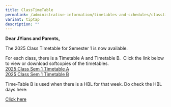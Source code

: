 ```yaml
---
title: ClassTimeTable
permalink: /administrative-information/timetables-and-schedules/classtime-table/
variant: tiptap
description: ""
---
```

<p><strong>Dear JYians and Parents,</strong>
</p>
<p>The&nbsp;2025&nbsp;Class Timetable for&nbsp;Semester 1&nbsp;is now available.</p>
<p>For each class, there is a Timetable A and Timetable B. &nbsp;Click the
link below to view or download softcopies of the timetables.
<br><a href="https://drive.google.com/file/d/1KHgyrAsqt_TARXLce6ljCdF0Gdg18Fab/view?usp=sharing" rel="noopener nofollow" target="_blank">2025 Class Sem 1 Timetable A</a>
<br><a href="https://drive.google.com/file/d/1vFRWtp-9o29M1fpXCw-CW-Z8xppNWGBA/view?usp=sharing" rel="noopener nofollow" target="_blank">2025 Class Sem 1 Timetable B</a>
</p>
<p>Time-Table B is used when there is a HBL for that week. Do check the HBL
days here:</p>
<p><a href="https://cms.isomer.gov.sg/sites/moe-juyingsec/folders/2-key-information/editPage/Home%20Based%20Learning%20(HBL).md" rel="noopener nofollow" target="_blank">Click here</a>
</p>